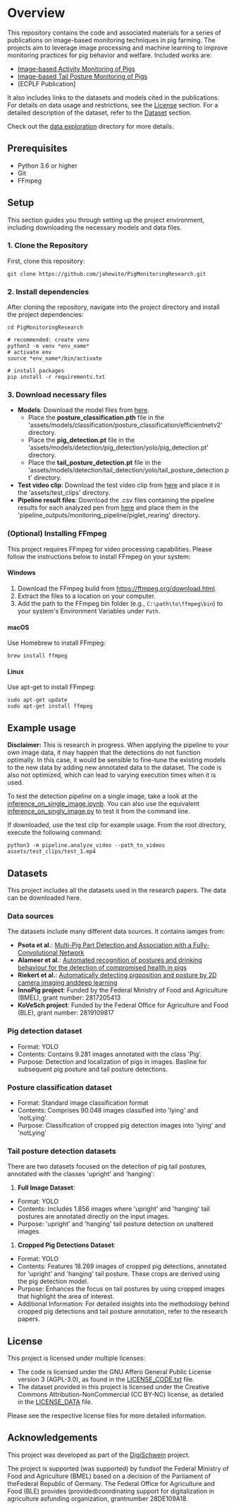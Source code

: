 # Overview

This repository contains the code and associated materials for a series of publications on image-based monitoring techniques in pig farming. The projects aim to leverage image processing and machine learning to improve monitoring practices for pig behavior and welfare. Included works are:

- [Image-based Activity Monitoring of Pigs](https://www.researchgate.net/publication/378804050_Image-based_activity_monitoring_of_pigs)
- [Image-based Tail Posture Monitoring of Pigs](https://www.researchgate.net/publication/374156938_Image-based_Tail_Posture_Monitoring_of_Pigs)
- [ECPLF Publication]

It also includes links to the datasets and models cited in the publications. For details on data usage and restrictions, see the [License](#license) section. For a detailed description of the dataset, refer to the [Dataset](#dataset) section.

Check out the [data exploration](data_exploration) directory for more details.

## Prerequisites

- Python 3.6 or higher
- Git
- FFmpeg

## Setup

This section guides you through setting up the project environment, including downloading the necessary models and data files.

### 1. Clone the Repository

First, clone this repository:

```
git clone https://github.com/jahewite/PigMonitoringResearch.git
```

### 2. Install dependencies

After cloning the repository, navigate into the project directory and install the project dependencies:

```
cd PigMonitoringResearch

# recommended: create venv
python3 -m venv *env_name*
# activate env
source *env_name*/bin/activate

# install packages
pip install -r requirements.txt
```

### 3. Download necessary files

- **Models**: Download the model files from [here](https://cloudstorage.uni-oldenburg.de/s/HMbifg6gtb8EaCY).
  - Place the **posture_classification.pth** file in the 'assets/models/classification/posture_classification/efficientnetv2' directory.
  - Place the **pig_detection.pt** file in the 'assets/models/detection/pig_detection/yolo/pig_detection.pt' directory.
  - Place the **tail_posture_detection.pt** file in the 'assets/models/detection/tail_detection/yolo/tail_posture_detection.pt' directory.
- **Test video clip**: Download the test video clip from [here](https://cloudstorage.uni-oldenburg.de/s/LWP4xM6RKxjakem) and place it in the 'assets/test_clips' directory.
- **Pipeline result files**: Download the .csv files containing the pipeline results for each analyzed pen from [here](https://cloudstorage.uni-oldenburg.de/s/a9B9QgYxqx6zFwf) and place them in the 'pipeline_outputs/monitoring_pipeline/piglet_rearing' directory.


### (Optional) Installing FFmpeg

This project requires FFmpeg for video processing capabilities. Please follow the instructions below to install FFmpeg on your system:

#### Windows
1. Download the FFmpeg build from https://ffmpeg.org/download.html.
2. Extract the files to a location on your computer.
3. Add the path to the FFmpeg bin folder (e.g., `C:\path\to\ffmpeg\bin`) to your system's Environment Variables under `Path`.

#### macOS
Use Homebrew to install FFmpeg:
```
brew install ffmpeg
```

#### Linux
Use apt-get to install FFmpeg:
```
sudo apt-get update
sudo apt-get install ffmpeg
```

## Example usage

**Disclaimer:**
This is research in progress. When applying the pipeline to your own image data, it may happen that the detections do not function optimally. In this case, it would be sensible to fine-tune the existing models to the new data by adding new annotated data to the dataset. The code is also not optimized, which can lead to varying execution times when it is used.

To test the detection pipeline on a single image, take a look at the [inference_on_single_image.ipynb](data_exploration/inference_on_single_image.ipynb). You can also use the equivalent [inference_on_singly_image.py](pipeline/utils/inference_on_single_image.py) to test it from the command line.

If downloaded, use the test clip for example usage. From the root directory, execute the following command:
```
python3 -m pipeline.analyze_video --path_to_videos assets/test_clips/test_1.mp4
```

## Datasets

This project includes all the datasets used in the research papers. The data can be downloaded here.

### Data sources

The datasets include many different data sources. It contains iamges from:
- **Psota et al.**: [Multi-Pig Part Detection and Association with a Fully-Convolutional Network](https://www.mdpi.com/1424-8220/19/4/852)
- **Alameer et al.**: [Automated recognition of postures and drinking behaviour for the detection of compromised health in pigs](https://www.nature.com/articles/s41598-020-70688-6#data-availability)
- **Riekert et al.**: [Automatically detecting pigposition and posture by 2D camera imaging anddeep learning](https://www.sciencedirect.com/science/article/pii/S0168169918318283)
- **InnoPig project**: Funded by the Federal Ministry of Food and Agriculture (BMEL), grant number: 2817205413
- **KoVeSch project**: Funded by the Federal Office for Agriculture and Food (BLE), grant number: 2819109817

### Pig detection dataset

- Format: YOLO
- Contents: Contains 9.281 images annotated with the class 'Pig'.
- Purpose: Detection and localization of pigs in images. Basline for subsequent pig posture and tail posture detections.

### Posture classification dataset

- Format: Standard image classification format
- Contents: Comprises 90.048 images classified into 'lying' and 'notLying'.
- Purpose: Classification of cropped pig detection images into 'lying' and 'notLying'

### Tail posture detection datasets

There are two datasets focused on the detection of pig tail postures, annotated with the classes 'upright' and 'hanging':

1. **Full Image Dataset**:
- Format: YOLO
 - Contents: Includes 1.856 images where 'upright' and 'hanging' tail postures are annotated directly on the input images.
 - Purpose: 'upright' and 'hanging' tail posture detection on unaltered images.
1. **Cropped Pig Detections Dataset**:
- Format: YOLO
 - Contents: Features 18.269 images of cropped pig detections, annotated for 'upright' and 'hanging' tail posture. These crops are derived using the pig detection model.
 - Purpose: Enhances the focus on tail postures by using cropped images that highlight the area of interest.
 - Additional Information: For detailed insights into the methodology behind cropped pig detections and tail posture annotation, refer to the research papers.

## License

This project is licensed under multiple licenses:

- The code is licensed under the GNU Affero General Public License version 3 (AGPL-3.0), as found in the [LICENSE_CODE.txt](./LICENSE_CODE.txt) file.
- The dataset provided in this project is licensed under the Creative Commons Attribution-NonCommercial (CC BY-NC) license, as detailed in the [LICENSE_DATA](./LICENSE_DATA.txt) file.

Please see the respective license files for more detailed information.

## Acknowledgements
This project was developed as part of the [DigiSchwein](https://www.lwk-niedersachsen.de/lwk/news/35309_DigiSchwein) project.

The project is supported (was supported) by fundsof the Federal Ministry of Food and Agriculture (BMEL) based on a decision of the Parliament of theFederal Republic of Germany. The Federal Office for Agriculture and Food (BLE) provides (provided)coordinating support for digitalization in agriculture asfunding organization, grantnumber 28DE109A18.
